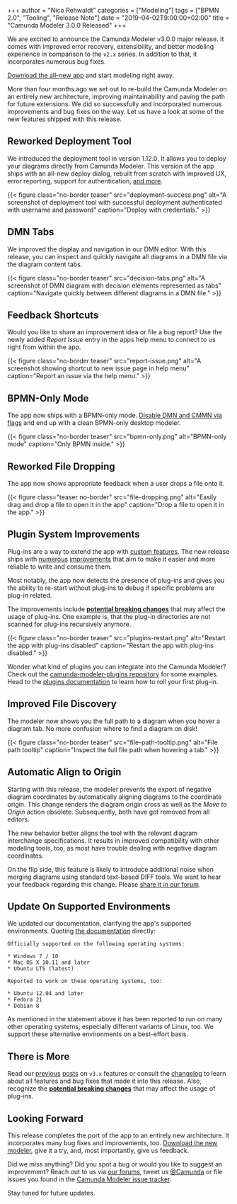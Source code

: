+++
author = "Nico Rehwaldt"
categories = ["Modeling"]
tags = ["BPMN 2.0", "Tooling", "Release Note"]
date = "2019-04-02T9:00:00+02:00"
title = "Camunda Modeler 3.0.0 Released"
+++

We are excited to announce the Camunda Modeler v3.0.0 major release. It comes with improved error recovery, extensibility, and better modeling experience in comparison to the `v2.x` series. In addition to that, it incorporates numerous bug fixes.

[Download the all-new app](https://camunda.com/download/modeler/) and start modeling right away.

<!--more-->

More than four months ago we set out to re-build the Camunda Modeler on an entirely new architecture, improving maintainability and paving the path for future extensions. We did so successfully and incorporated numerous improvements and bug fixes on the way. Let us have a look at some of the new features shipped with this release.



## Reworked Deployment Tool

We introduced the deployment tool in version 1.12.0. It allows you to deploy your diagrams directly from Camunda Modeler. This version of the app ships with an all-new deploy dialog,  rebuilt from scratch with improved UX, error reporting, support for authentication, [and more](https://blog.camunda.com/post/2019/01/camunda-modeler-3.0.0-0-released#completely-reworked-deployment-tool).

{{< figure class="no-border teaser" src="deployment-success.png" alt="A screenshot of deployment tool with successful deployment authenticated with username and password" caption="Deploy with credentials." >}}


## DMN Tabs

We improved the display and navigation in our DMN editor. With this release, you can inspect and quickly navigate all diagrams in a DMN file via the diagram content tabs.

{{< figure class="no-border teaser" src="decision-tabs.png" alt="A screenshot of DMN diagram with decision elements represented as tabs" caption="Navigate quickly between different diagrams in a DMN file." >}}


## Feedback Shortcuts

Would you like to share an improvement idea or file a bug report? Use the newly added _Report Issue_ entry in the apps help menu to connect to us right from within the app.

{{< figure class="no-border teaser" src="report-issue.png" alt="A screenshot showing shortcut to new issue page in help menu" caption="Report an issue via the help menu." >}}


## BPMN-Only Mode

The app now ships with a BPMN-only mode. [Disable DMN and CMMN via flags](https://github.com/camunda/camunda-modeler/tree/master/docs/flags) and end up with a clean BPMN-only desktop modeler.

{{< figure class="no-border teaser" src="bpmn-only.png" alt="BPMN-only mode" caption="Only BPMN inside." >}}


## Reworked File Dropping

The app now shows appropriate feedback when a user drops a file onto it.

{{< figure class="teaser no-border" src="file-dropping.png" alt="Easily drag and drop a file to open it in the app" caption="Drop a file to open it in the app." >}}


## Plugin System Improvements

Plug-ins are a way to extend the app with [custom features](https://github.com/camunda/camunda-modeler-plugins). The new release ships with [numerous](https://github.com/camunda/camunda-modeler/blob/master/CHANGELOG.md#plug-ins) [improvements](https://github.com/camunda/camunda-modeler/issues/1253) that aim to make it easier and more reliable to write and consume them.

Most notably, the app now detects the presence of plug-ins and gives you the ability to re-start without plug-ins to debug if specific problems are plug-in related.

The improvements include [**potential breaking changes**](https://github.com/camunda/camunda-modeler/blob/master/CHANGELOG.md#breaking-changes) that may affect the usage of plug-ins. One example is, that the plug-in directories are not scanned for plug-ins recursively anymore.

{{< figure class="no-border teaser" src="plugins-restart.png" alt="Restart the app with plug-ins disabled" caption="Restart the app with plug-ins disabled." >}}

Wonder what kind of plugins you can integrate into the Camunda Modeler? Check out the [camunda-modeler-plugins repository](https://github.com/camunda/camunda-modeler-plugins) for some examples. Head to the [plugins documentation](https://github.com/camunda/camunda-modeler/tree/master/docs/plugins) to learn how to roll your first plug-in.


## Improved File Discovery

The modeler now shows you the full path to a diagram when you hover a diagram tab. No more confusion where to find a diagram on disk!

{{< figure class="no-border teaser" src="file-path-tooltip.png" alt="File path tooltip" caption="Inspect the full file path when hovering a tab." >}}


## Automatic Align to Origin

Starting with this release, the modeler prevents the export of negative diagram coordinates by automatically aligning diagrams to the coordinate origin. This change renders the diagram origin cross as well as the _Move to Origin_ action obsolete. Subsequently, both have got removed from all editors.

The new behavior better aligns the tool with the relevant diagram interchange specifications. It results in improved compatibility with other modeling tools, too, as most have trouble dealing with negative diagram coordinates.

On the flip side, this feature is likely to introduce additional noise when merging diagrams using standard text-based DIFF tools. We want to hear your feedback regarding this change. Please [share it in our forum](https://forum.camunda.org/c/modeler).


## Update On Supported Environments

We updated our documentation, clarifying the app's supported environments. Quoting [the documentation](https://docs.camunda.org/manual/latest/installation/camunda-modeler/) directly:

```
Officially supported on the following operating systems:

* Windows 7 / 10
* Mac OS X 10.11 and later
* Ubuntu LTS (latest)

Reported to work on these operating systems, too:

* Ubuntu 12.04 and later
* Fedora 21
* Debian 8
```

As mentioned in the statement above it has been reported to run on many other operating systems, especially different variants of Linux, too. We support these alternative environments on a best-effort basis.


## There is More

Read our [previous](https://blog.camunda.com/post/2019/01/camunda-modeler-3.0.0-0-released/) [posts](https://blog.camunda.com/post/2019/02/camunda-modeler-3.0.0-beta.0-released/) on `v3.x` features or consult the [changelog](https://github.com/camunda/camunda-modeler/blob/master/CHANGELOG.md#300) to learn about all features and bug fixes that made it into this release. Also, recognize the [**potential breaking changes**](https://github.com/camunda/camunda-modeler/blob/master/CHANGELOG.md#breaking-changes) that may affect the usage of plug-ins.


## Looking Forward

This release completes the port of the app to an entirely new architecture. It incorporates many bug fixes and improvements, too. [Download the new modeler](https://camunda.com/download/modeler/), give it a try, and, most importantly, give us feedback.

Did we miss anything? Did you spot a bug or would you like to suggest an improvement? Reach out to us via [our forums](https://forum.camunda.org/c/modeler), tweet us [@Camunda](https://twitter.com/Camunda) or file issues you found in the [Camunda Modeler issue tracker](https://github.com/camunda/camunda-modeler/issues/new/choose).

Stay tuned for future updates.
